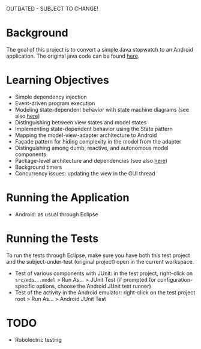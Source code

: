OUTDATED - SUBJECT TO CHANGE!

# Background

The goal of this project is to convert a simple Java stopwatch to an
Android application.  The original java code can be found
[here](https://github.com/concurrency-cs-luc-edu/simplestopwatch-java).

# Learning Objectives

* Simple dependency injection
* Event-driven program execution
* Modeling state-dependent behavior with state machine diagrams (see also [here](main/doc))
* Distinguishing between view states and model states
* Implementing state-dependent behavior using the State pattern
* Mapping the model-view-adapter architecture to Android
* Fa&ccedil;ade pattern for hiding complexity in the model from the adapter
* Distinguishing among dumb, reactive, and autonomous model components
* Package-level architecture and dependencies (see also [here](main/doc))
* Background timers
* Concurrency issues: updating the view in the GUI thread

# Running the Application

* Android: as usual through Eclipse

# Running the Tests

To run the tests through Eclipse, make sure you have both this test
project and the subject-under-test (original project) open in the
current workspace.

* Test of various components with JUnit: in the test project, right-click on `src/edu...model` > Run As... > JUnit Test
  (if prompted for configuration-specific options, choose the Android JUnit test runner)
* Test of the activity in the Android emulator: right-click on the test project root > Run As... > Android JUnit Test

# TODO

* Robolectric testing
